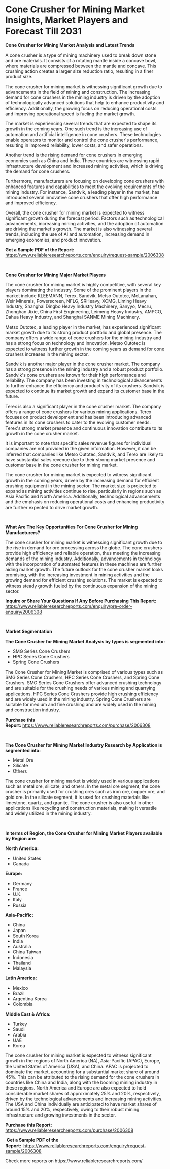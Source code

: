 <p><h1>Cone Crusher for Mining Market Insights, Market Players and Forecast Till 2031</h1></p><p><strong>Cone Crusher for Mining Market Analysis and Latest Trends</strong></p>
<p><p>A cone crusher is a type of mining machinery used to break down stone and ore materials. It consists of a rotating mantle inside a concave bowl, where materials are compressed between the mantle and concave. This crushing action creates a larger size reduction ratio, resulting in a finer product size.</p><p>The cone crusher for mining market is witnessing significant growth due to advancements in the field of mining and construction. The increasing demand for cone crushers in the mining industry is driven by the adoption of technologically advanced solutions that help to enhance productivity and efficiency. Additionally, the growing focus on reducing operational costs and improving operational speed is fueling the market growth.</p><p>The market is experiencing several trends that are expected to shape its growth in the coming years. One such trend is the increasing use of automation and artificial intelligence in cone crushers. These technologies enable operators to monitor and control the cone crusher's performance, resulting in improved reliability, lower costs, and safer operations.</p><p>Another trend is the rising demand for cone crushers in emerging economies such as China and India. These countries are witnessing rapid infrastructure development and increased mining activities, which is driving the demand for cone crushers.</p><p>Furthermore, manufacturers are focusing on developing cone crushers with enhanced features and capabilities to meet the evolving requirements of the mining industry. For instance, Sandvik, a leading player in the market, has introduced several innovative cone crushers that offer high performance and improved efficiency.</p><p>Overall, the cone crusher for mining market is expected to witness significant growth during the forecast period. Factors such as technological advancements, increasing mining activities, and the adoption of automation are driving the market's growth. The market is also witnessing several trends, including the use of AI and automation, increasing demand in emerging economies, and product innovation.</p></p>
<p><strong>Get a Sample PDF of the Report:&nbsp;</strong> <a href="https://www.reliableresearchreports.com/enquiry/request-sample/2006308">https://www.reliableresearchreports.com/enquiry/request-sample/2006308</a></p>
<p>&nbsp;</p>
<p><strong>Cone Crusher for Mining Major Market Players</strong></p>
<p><p>The cone crusher for mining market is highly competitive, with several key players dominating the industry. Some of the prominent players in the market include KLEEMANN, Terex, Sandvik, Metso Outotec, McLanahan, Weir Minerals, Powerscreen, NFLG, SRHeavy, XCMG, Liming Heavy Industry, Shanghai Dingbo Heavy Industry Machinery, Sanyyo, Mecru, Zhonghan Jixie, China First Engineering, Leimeng Heavy Industry, AMPCO, Dahua Heavy Industry, and Shanghai SANME Mining Machinery.</p><p>Metso Outotec, a leading player in the market, has experienced significant market growth due to its strong product portfolio and global presence. The company offers a wide range of cone crushers for the mining industry and has a strong focus on technology and innovation. Metso Outotec is expected to witness further growth in the coming years as demand for cone crushers increases in the mining sector.</p><p>Sandvik is another major player in the cone crusher market. The company has a strong presence in the mining industry and a robust product portfolio. Sandvik's cone crushers are known for their high performance and reliability. The company has been investing in technological advancements to further enhance the efficiency and productivity of its crushers. Sandvik is expected to continue its market growth and expand its customer base in the future.</p><p>Terex is also a significant player in the cone crusher market. The company offers a range of cone crushers for various mining applications. Terex focuses on product development and has been introducing advanced features in its cone crushers to cater to the evolving customer needs. Terex's strong market presence and continuous innovation contribute to its growth in the cone crusher market.</p><p>It is important to note that specific sales revenue figures for individual companies are not provided in the given information. However, it can be inferred that companies like Metso Outotec, Sandvik, and Terex are likely to have substantial sales revenue due to their strong market presence and customer base in the cone crusher for mining market.</p><p>The cone crusher for mining market is expected to witness significant growth in the coming years, driven by the increasing demand for efficient crushing equipment in the mining sector. The market size is projected to expand as mining activities continue to rise, particularly in regions such as Asia Pacific and North America. Additionally, technological advancements and the emphasis on reducing operational costs and enhancing productivity are further expected to drive market growth.</p></p>
<p>&nbsp;</p>
<p><strong>What Are The Key Opportunities For Cone Crusher for Mining Manufacturers?</strong></p>
<p><p>The cone crusher for mining market is witnessing significant growth due to the rise in demand for ore processing across the globe. The cone crushers provide high efficiency and reliable operation, thus meeting the increasing demands of the mining industry. Additionally, advancements in technology with the incorporation of automated features in these machines are further aiding market growth. The future outlook for the cone crusher market looks promising, with the increasing investment in mining activities and the growing demand for efficient crushing solutions. The market is expected to witness steady growth fueled by the continuous expansion of the mining sector.</p></p>
<p><strong>Inquire or Share Your Questions If Any Before Purchasing This Report:</strong> <a href="https://www.reliableresearchreports.com/enquiry/pre-order-enquiry/2006308">https://www.reliableresearchreports.com/enquiry/pre-order-enquiry/2006308</a></p>
<p>&nbsp;</p>
<p><strong>Market Segmentation</strong></p>
<p><strong>The Cone Crusher for Mining Market Analysis by types is segmented into:</strong></p>
<p><ul><li>SMG Series Cone Crushers</li><li>HPC Series Cone Crushers</li><li>Spring Cone Crushers</li></ul></p>
<p><p>The Cone Crusher for Mining Market is comprised of various types such as SMG Series Cone Crushers, HPC Series Cone Crushers, and Spring Cone Crushers. SMG Series Cone Crushers offer advanced crushing technology and are suitable for the crushing needs of various mining and quarrying applications. HPC Series Cone Crushers provide high crushing efficiency and are widely used in the mining industry. Spring Cone Crushers are suitable for medium and fine crushing and are widely used in the mining and construction industry.</p></p>
<p><strong>Purchase this Report:&nbsp;</strong><a href="https://www.reliableresearchreports.com/purchase/2006308">https://www.reliableresearchreports.com/purchase/2006308</a></p>
<p>&nbsp;</p>
<p><strong>The Cone Crusher for Mining Market Industry Research by Application is segmented into:</strong></p>
<p><ul><li>Metal Ore</li><li>Silicate</li><li>Others</li></ul></p>
<p><p>The cone crusher for mining market is widely used in various applications such as metal ore, silicate, and others. In the metal ore segment, the cone crusher is primarily used for crushing ores such as iron ore, copper ore, and gold ore. In the silicate segment, it is used for crushing materials like limestone, quartz, and granite. The cone crusher is also useful in other applications like recycling and construction materials, making it versatile and widely utilized in the mining industry.</p></p>
<p>&nbsp;</p>
<p><strong>In terms of Region, the Cone Crusher for Mining Market Players available by Region are:</strong></p>
<p>
    <p> <strong> North America: </strong>
        <ul>
            <li>United States</li>
            <li>Canada</li>
        </ul>
        </p> 
    <p> <strong> Europe: </strong>
        <ul>
            <li>Germany</li>
            <li>France</li>
            <li>U.K.</li>
            <li>Italy</li>
            <li>Russia</li>
        </ul>
        </p> 
    <p> <strong> Asia-Pacific: </strong>
        <ul>
            <li>China</li>
            <li>Japan</li>
            <li>South Korea</li>
            <li>India</li>
            <li>Australia</li>
            <li>China Taiwan</li>
            <li>Indonesia</li>
            <li>Thailand</li>
            <li>Malaysia</li>
        </ul>
        </p> 
    <p> <strong> Latin America: </strong>
        <ul>
            <li>Mexico</li>
            <li>Brazil</li>
            <li>Argentina Korea</li>
            <li>Colombia</li>
        </ul>
        </p> 
    <p> <strong> Middle East & Africa: </strong>
        <ul>
            <li>Turkey</li>
            <li>Saudi</li>
            <li>Arabia</li>
            <li>UAE</li>
            <li>Korea</li>
        </ul>
    </p>
    </p>
<p><p>The cone crusher for mining market is expected to witness significant growth in the regions of North America (NA), Asia-Pacific (APAC), Europe, the United States of America (USA), and China. APAC is projected to dominate the market, accounting for a substantial market share of around 45%. This can be attributed to the rising demand for the cone crushers in countries like China and India, along with the booming mining industry in these regions. North America and Europe are also expected to hold considerable market shares of approximately 25% and 20%, respectively, driven by the technological advancements and increasing mining activities. The USA and China individually are anticipated to have market shares of around 15% and 20%, respectively, owing to their robust mining infrastructure and growing investments in the sector.</p></p>
<p><strong>Purchase this Report: </strong><a href="https://www.reliableresearchreports.com/purchase/2006308">https://www.reliableresearchreports.com/purchase/2006308</a></p>
<p>&nbsp;<strong>Get a Sample PDF of the Report:&nbsp;&nbsp;</strong><a href="https://www.reliableresearchreports.com/enquiry/request-sample/2006308">https://www.reliableresearchreports.com/enquiry/request-sample/2006308</a></p>
<p><strong></strong></p>
<p>Check more reports on https://www.reliableresearchreports.com/</p>